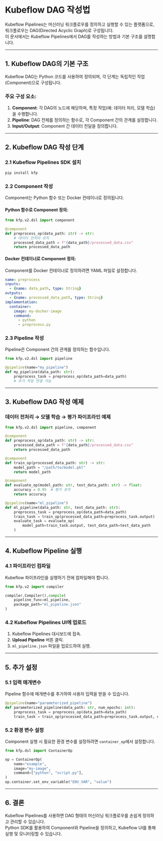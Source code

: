 
# Kubeflow DAG 작성법

Kubeflow Pipelines는 머신러닝 워크플로우를 정의하고 실행할 수 있는 플랫폼으로, 워크플로우는 DAG(Directed Acyclic Graph)로 구성됩니다.  
이 문서에서는 Kubeflow Pipelines에서 DAG를 작성하는 방법과 기본 구조를 설명합니다.

---

## 1. Kubeflow DAG의 기본 구조

Kubeflow DAG는 Python 코드를 사용하여 정의되며, 각 단계는 독립적인 작업(Component)으로 구성됩니다.

### 주요 구성 요소:
1. **Component**: 각 DAG의 노드에 해당하며, 특정 작업(예: 데이터 처리, 모델 학습)을 수행합니다.
2. **Pipeline**: DAG 전체를 정의하는 함수로, 각 Component 간의 관계를 설정합니다.
3. **Input/Output**: Component 간 데이터 전달을 정의합니다.

---

## 2. Kubeflow DAG 작성 단계

### 2.1 Kubeflow Pipelines SDK 설치
```bash
pip install kfp
```

### 2.2 Component 작성
Component는 Python 함수 또는 Docker 컨테이너로 정의됩니다.

#### Python 함수로 Component 정의:
```python
from kfp.v2.dsl import component

@component
def preprocess_op(data_path: str) -> str:
    # 데이터 전처리 로직
    processed_data_path = f"{data_path}/processed_data.csv"
    return processed_data_path
```

#### Docker 컨테이너로 Component 정의:
Component를 Docker 컨테이너로 정의하려면 YAML 파일로 설정합니다.
```yaml
name: preprocess
inputs:
  - {name: data_path, type: String}
outputs:
  - {name: processed_data_path, type: String}
implementation:
  container:
    image: my-docker-image
    command:
      - python
      - preprocess.py
```

### 2.3 Pipeline 작성
Pipeline은 Component 간의 관계를 정의하는 함수입니다.

```python
from kfp.v2.dsl import pipeline

@pipeline(name="my_pipeline")
def my_pipeline(data_path: str):
    preprocess_task = preprocess_op(data_path=data_path)
    # 추가 작업 연결 가능
```

---

## 3. Kubeflow DAG 작성 예제

### 데이터 전처리 → 모델 학습 → 평가 파이프라인 예제

```python
from kfp.v2.dsl import pipeline, component

@component
def preprocess_op(data_path: str) -> str:
    processed_data_path = f"{data_path}/processed_data.csv"
    return processed_data_path

@component
def train_op(processed_data_path: str) -> str:
    model_path = "/path/to/model.pkl"
    return model_path

@component
def evaluate_op(model_path: str, test_data_path: str) -> float:
    accuracy = 0.95  # 평가 로직
    return accuracy

@pipeline(name="ml_pipeline")
def ml_pipeline(data_path: str, test_data_path: str):
    preprocess_task = preprocess_op(data_path=data_path)
    train_task = train_op(processed_data_path=preprocess_task.output)
    evaluate_task = evaluate_op(
        model_path=train_task.output, test_data_path=test_data_path
    )
```

---

## 4. Kubeflow Pipeline 실행

### 4.1 파이프라인 컴파일
Kubeflow 파이프라인을 실행하기 전에 컴파일해야 합니다.
```python
from kfp.v2 import compiler

compiler.Compiler().compile(
    pipeline_func=ml_pipeline,
    package_path="ml_pipeline.json"
)
```

### 4.2 Kubeflow Pipelines UI에 업로드
1. Kubeflow Pipelines 대시보드에 접속.
2. **Upload Pipeline** 버튼 클릭.
3. `ml_pipeline.json` 파일을 업로드하여 실행.

---

## 5. 추가 설정

### 5.1 입력 매개변수
Pipeline 함수에 매개변수를 추가하여 사용자 입력을 받을 수 있습니다.
```python
@pipeline(name="parameterized_pipeline")
def parameterized_pipeline(data_path: str, num_epochs: int):
    preprocess_task = preprocess_op(data_path=data_path)
    train_task = train_op(processed_data_path=preprocess_task.output, num_epochs=num_epochs)
```

### 5.2 환경 변수 설정
Component 실행 시 필요한 환경 변수를 설정하려면 `container_op`에서 설정합니다.
```python
from kfp.dsl import ContainerOp

op = ContainerOp(
    name="example",
    image="my-image",
    command=["python", "script.py"],
)
op.container.set_env_variable("ENV_VAR", "value")
```

---

## 6. 결론

Kubeflow Pipelines를 사용하면 DAG 형태의 머신러닝 워크플로우를 손쉽게 정의하고 관리할 수 있습니다.  
Python SDK를 활용하여 Component와 Pipeline을 정의하고, Kubeflow UI를 통해 실행 및 모니터링할 수 있습니다.
